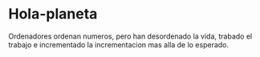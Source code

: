 # Hola-planeta
Ordenadores ordenan numeros, pero han desordenado la vida, trabado el trabajo e incrementado la incrementacion mas alla de lo esperado.
